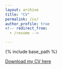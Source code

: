 ```yaml
---
layout: archive
title: "CV"
permalink: /cv/
author_profile: true
<!-- redirect_from:
  - /resume -->

---
```


{% include base_path %}


[Download my CV here](http://cvignac.github.io/files/CV_2022.pdf)
